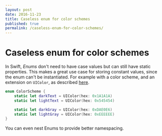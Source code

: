 ```yaml
---
layout: post
date: 2016-11-23
title: Caseless enum for color schemes
published: true
permalink: /caseless-enum-for-color-schemes/
---
```


# Caseless enum for color schemes

In Swift, *Enums* don't need to have case values but can still have static properties. This makes a great use case for storing constant values, since the enum can't be instantiated. For example with a color scheme, and an extension on `UIColor`, as described [here](https://swiftdailies.github.io/initialize-uicolor-with-a-hex-value/).

```swift
enum ColorScheme {
	static let darkText = UIColor(hex: 0x1A1A1A)
	static let lightText = UIColor(hex: 0x545454)

	static let darkGray = UIColor(hex: 0xDAE0E6)
	static let lightGray = UIColor(hex: 0xEEEEEE)
}
```

You can even nest Enums to provide better namespacing.